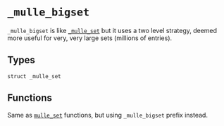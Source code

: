 # `_mulle_bigset`

`_mulle_bigset` is like [`_mulle_set`](../API__SET.md) but it uses a two level strategy, deemed more useful for very, very large sets (millions of entries).


## Types

```
struct _mulle_set
```


## Functions

Same as [`mulle_set`](API_SET.md) functions, but using `_mulle_bigset` prefix instead.







